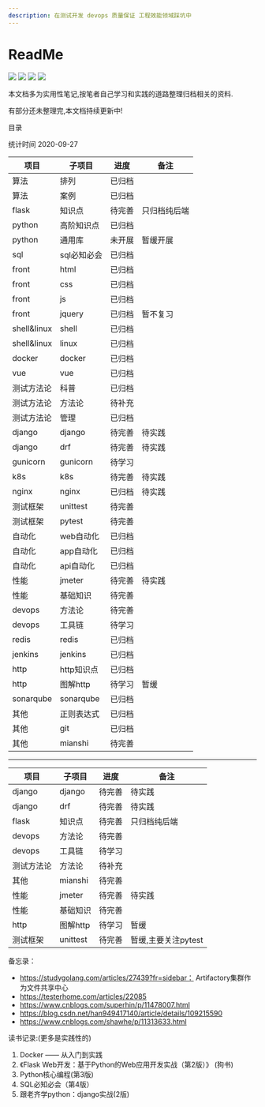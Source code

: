 ```yaml
---
description: 在测试开发 devops 质量保证 工程效能领域踩坑中
---
```


# ReadMe

[![](https://img.shields.io/github/watchers/fungaegis/notes?label=watch&style=social)](https://github.com/fungaegis/notes/subscription) 
[![](https://img.shields.io/github/stars/fungaegis/notes?style=social)](https://github.com/fungaegis/notes) 
[![](https://img.shields.io/github/forks/fungaegis/notes?style=social)](https://github.com/fungaegis/notes/fork) 
[![](https://img.shields.io/github/followers/fungaegis?style=social)](https://github.com/fungaegis)



本文档多为实用性笔记,按笔者自己学习和实践的道路整理归档相关的资料.

有部分还未整理完,本文档持续更新中!


目录

统计时间 2020-09-27

|项目|子项目|进度|备注|
|-|-|-|-|
|算法|排列|已归档||
|算法|案例|已归档||
|flask|知识点|待完善|只归档纯后端|
|python|高阶知识点|已归档||
|python|通用库|未开展|暂缓开展|
|sql|sql必知必会|已归档||
|front|html|已归档||
|front|css|已归档||
|front|js|已归档||
|front|jquery|已归档|暂不复习|
|shell&linux|shell|已归档||
|shell&linux|linux|已归档||
|docker|docker|已归档||
|vue|vue|已归档||
|测试方法论|科普|已归档||
|测试方法论|方法论|待补充||
|测试方法论|管理|已归档||
|django|django|待完善|待实践|
|django|drf|待完善|待实践|
|gunicorn|gunicorn|待学习||
|k8s|k8s|待完善|待实践|
|nginx|nginx|已归档|待实践|
|测试框架|unittest|待完善||
|测试框架|pytest|待完善||
|自动化|web自动化|已归档||
|自动化|app自动化|已归档||
|自动化|api自动化|已归档||
|性能|jmeter|待完善|待实践|
|性能|基础知识|待完善||
|devops|方法论|待完善||
|devops|工具链|待学习||
|redis|redis|已归档||
|jenkins|jenkins|已归档||
|http|http知识点|已归档||
|http|图解http|待学习|暂缓|
|sonarqube|sonarqube|已归档|
|其他|正则表达式|已归档||
|其他|git|已归档||
|其他|mianshi|待完善||

---

|项目|子项目|进度|备注|
|-|-|-|-|
|django|django|待完善|待实践|
|django|drf|待完善|待实践|
|flask|知识点|待完善|只归档纯后端|
|devops|方法论|待完善||
|devops|工具链|待学习||
|测试方法论|方法论|待补充||
|其他|mianshi|待完善||
|性能|jmeter|待完善|待实践|
|性能|基础知识|待完善||
|http|图解http|待学习|暂缓|
|测试框架|unittest|待完善|暂缓,主要关注pytest|


备忘录：
- https://studygolang.com/articles/27439?fr=sidebar： Artifactory集群作为文件共享中心
- https://testerhome.com/articles/22085
- https://www.cnblogs.com/superhin/p/11478007.html
- https://blog.csdn.net/han949417140/article/details/109215590
- https://www.cnblogs.com/shawhe/p/11313633.html


读书记录:(更多是实践性的)
1. Docker —— 从入门到实践
2. 《Flask Web开发：基于Python的Web应用开发实战（第2版）》 (狗书)
3. Python核心编程(第3版)
4. SQL必知必会（第4版）
5. 跟老齐学python：django实战(2版)

